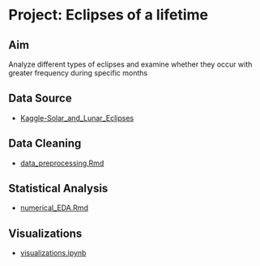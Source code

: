 # Project: Eclipses of a lifetime

## Aim
Analyze different types of eclipses and examine whether they occur with greater frequency during specific months

## Data Source
- [Kaggle-Solar_and_Lunar_Eclipses](https://www.kaggle.com/datasets/nasa/solar-eclipses)

## Data Cleaning
- [data_preprocessing.Rmd](https://github.com/nanoash7/557EclipseProject/blob/main/parvati_code/data_preprocessing.Rmd)

## Statistical Analysis
- [numerical_EDA.Rmd](https://github.com/nanoash7/557EclipseProject/blob/main/parvati_code/numerical_EDA.Rmd)

## Visualizations
- [visualizations.ipynb](https://github.com/nanoash7/557EclipseProject/blob/main/parvati_code/visualizations.ipynb)
